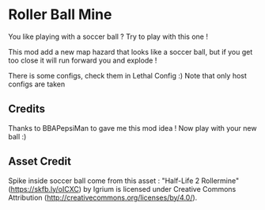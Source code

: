 # Roller Ball Mine

You like playing with a soccer ball ? Try to play with this one !

This mod add a new map hazard that looks like a soccer ball, but if you get too close it will run forward you and explode !

There is some configs, check them in Lethal Config :) Note that only host configs are taken

## Credits

Thanks to BBAPepsiMan to gave me this mod idea ! Now play with your new ball :)

## Asset Credit

Spike inside soccer ball come from this asset : "Half-Life 2 Rollermine" (https://skfb.ly/oICXC) by Igrium is licensed under Creative Commons Attribution (http://creativecommons.org/licenses/by/4.0/).